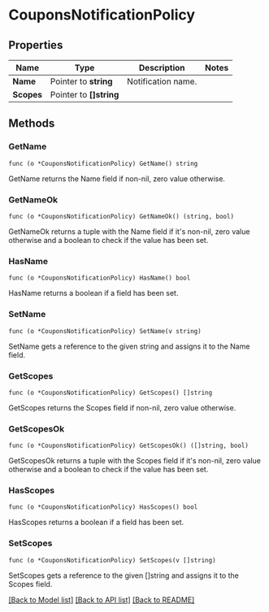 # CouponsNotificationPolicy

## Properties

Name | Type | Description | Notes
------------ | ------------- | ------------- | -------------
**Name** | Pointer to **string** | Notification name. | 
**Scopes** | Pointer to **[]string** |  | 

## Methods

### GetName

`func (o *CouponsNotificationPolicy) GetName() string`

GetName returns the Name field if non-nil, zero value otherwise.

### GetNameOk

`func (o *CouponsNotificationPolicy) GetNameOk() (string, bool)`

GetNameOk returns a tuple with the Name field if it's non-nil, zero value otherwise
and a boolean to check if the value has been set.

### HasName

`func (o *CouponsNotificationPolicy) HasName() bool`

HasName returns a boolean if a field has been set.

### SetName

`func (o *CouponsNotificationPolicy) SetName(v string)`

SetName gets a reference to the given string and assigns it to the Name field.

### GetScopes

`func (o *CouponsNotificationPolicy) GetScopes() []string`

GetScopes returns the Scopes field if non-nil, zero value otherwise.

### GetScopesOk

`func (o *CouponsNotificationPolicy) GetScopesOk() ([]string, bool)`

GetScopesOk returns a tuple with the Scopes field if it's non-nil, zero value otherwise
and a boolean to check if the value has been set.

### HasScopes

`func (o *CouponsNotificationPolicy) HasScopes() bool`

HasScopes returns a boolean if a field has been set.

### SetScopes

`func (o *CouponsNotificationPolicy) SetScopes(v []string)`

SetScopes gets a reference to the given []string and assigns it to the Scopes field.


[[Back to Model list]](../README.md#documentation-for-models) [[Back to API list]](../README.md#documentation-for-api-endpoints) [[Back to README]](../README.md)


